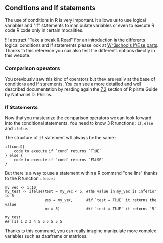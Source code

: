 ## Conditions and If statements

The use of conditions in R is very important. It allows us to use logical variables 
and "if" statements to manipulate variables or even to execute R code R code only 
in certain modalities.

!!! abstract "Take a break & Read"
    For an introduction in the differents logical conditions and if statements please look at [W^3schools If/Else parts](https://www.w3schools.com/r/r_if_else.asp). Thanks to this reference you can also test the differents notions directly in this website. 

### Comparison operators

You previously saw this kind of operators but they are really at the base of conditions and If statements. You can see a more detailled and well described documentation by reading again the 
[7.2](https://bookdown.org/ndphillips/YaRrr/logical-indexing.html) section of R pirate Guide
by Nathaniel D. Phillips.

### If Statements

Now that you masteurize the comparison operators we can look forward into the conditional
statements. 
You need to know 3 R functions : `if`, `else` and `ifelse`. 


The structure of `if` statement will always be the same :  

```
if(cond){
    code to execute if `cond` returns `TRUE`
} else {
    code to execute if `cond` returns `FALSE`
}
```

But there is a way to use a statement within a R command "one line" thanks to the R function `ifelse` :

```
my_vec <- 1:10
my_test <- ifelse(test = my_vec < 5, #the value in my_vec is inferior to 5
                  yes = my_vec,      #if `test = TRUE` it returns the value
                  no = 5)            #if `test = TRUE` it returns `5`

my_test
## [1] 1 2 3 4 5 5 5 5 5 5
```

Thanks to this command, you can really imagine manipulate more complex variables such as
dataframe or matrices. 

```

```